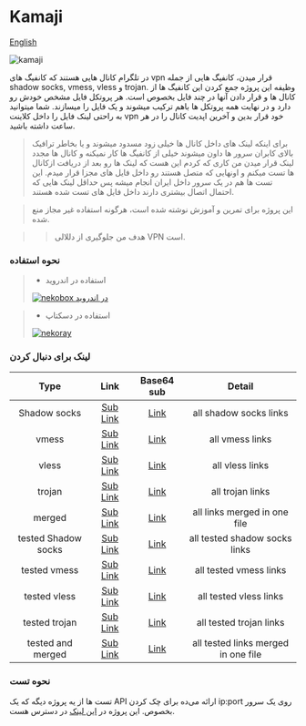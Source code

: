 # Kamaji

[English](docs/readme_en.md)

![kamaji](https://raw.githubusercontent.com/gitlynx-ir/gitlynx-ir.github.io/main/files/abc3b41b5cf4d0e62c5f878b19962b1c.jpg)

در تلگرام کانال هایی هستند که کانفیگ های
vpn
قرار میدن، کانفیگ هایی از جمله
shadow socks, vmess, vless
و
trojan.
وظیفه این پروژه جمع کردن این کانفیگ ها از کانال ها و قرار دادن
آنها در چند فایل بخصوص است.
هر پروتکل فایل مشخص خودش رو دارد و در نهایت همه پروتکل ها
باهم ترکیب میشوند و یک فایل را میسازند.
شما میتوانید به راحتی لینک فایل را داخل کلاینت
vpn
خود قرار بدین و آخرین اپدیت کانال را در هر ساعت داشته باشید.

> برای اینکه لینک های داخل کانال ها خیلی زود مسدود میشوند و یا
> بخاطر ترافیک بالای کابران سرور ها داون میشوند
> خیلی از کانفیگ ها کار نمیکنه و کانال ها مجدد لینک قرار میدن
> من کاری که کردم این هست که لینک ها رو بعد از دریافت ازکانال
> ها تست میکنم و اونهایی که متصل هستند رو داخل فایل های
> مجزا قرار میدم. این تست ها هم در یک سرور داخل ایران انجام میشه
> پس حداقل لینک هایی که احتمال اتصال بیشتری دارند داخل فایل های
> تست شده هستند.

> این پروژه برای تمرین و آموزش نوشته شده است، هرگونه استفاده
> غیر مجاز منع شده.

> > هدف من جلوگیری از دللالی VPN است.

### نحوه استفاده

> - استفاده در اندروید
>
>[![nekobox در اندروید](https://raw.githubusercontent.com/gitlynx-ir/gitlynx-ir.github.io/main/files/c5e8ba5de78e91900fa2fefc7f3eba95.jpg)](https://youtu.be/Gy4FR75W6Uk)

> - استفاده در دسکتاپ
>
> [![nekoray](https://raw.githubusercontent.com/gitlynx-ir/gitlynx-ir.github.io/main/files/081eaaca4a335c7b6b15e20fdd8f3e4d.jpg)](https://www.youtube.com/watch?v=0lub9dqk2WQ)

### لینک برای دنبال کردن

|          Type       |                                           Link                                                |                                 Base64 sub                                                  |               Detail                    |
|:-------------------:|:---------------------------------------------------------------------------------------------:|:-------------------------------------------------------------------------------------------:|:---------------------------------------:|
| Shadow socks        | [Sub Link](https://raw.githubusercontent.com/Use4Free/V2Collector/master/hub/ss.txt)                | [Link](https://raw.githubusercontent.com/Use4Free/V2Collector/master/hub/b64/ss.txt)              | all shadow socks links                  |
|     vmess           | [Sub Link](https://raw.githubusercontent.com/Use4Free/V2Collector/master/hub/vmess.txt)             | [Link](https://raw.githubusercontent.com/Use4Free/V2Collector/master/hub/b64/vmess.txt)           |   all vmess links                       |
|     vless           | [Sub Link](https://raw.githubusercontent.com/Use4Free/V2Collector/master/hub/vless.txt)             | [Link](https://raw.githubusercontent.com/Use4Free/V2Collector/master/hub/b64/vless.txt)           |   all vless links                       |
|     trojan          | [Sub Link](https://raw.githubusercontent.com/Use4Free/V2Collector/master/hub/trojan.txt)            | [Link](https://raw.githubusercontent.com/Use4Free/V2Collector/master/hub/b64/trojan.txt)          |   all trojan links                      |
|     merged          | [Sub Link](https://raw.githubusercontent.com/Use4Free/V2Collector/master/hub/merged.txt)            | [Link](https://raw.githubusercontent.com/Use4Free/V2Collector/master/hub/b64/merged.txt)          | all links merged in one file            |
| tested Shadow socks | [Sub Link](https://raw.githubusercontent.com/Use4Free/V2Collector/master/hub/tested/ss.txt)         | [Link](https://raw.githubusercontent.com/Use4Free/V2Collector/master/hub/tested/b64/ss.txt)       | all tested shadow socks links           |
| tested vmess        | [Sub Link](https://raw.githubusercontent.com/Use4Free/V2Collector/master/hub/tested/vmess.txt)      | [Link](https://raw.githubusercontent.com/Use4Free/V2Collector/master/hub/tested/b64/vmess.txt)    |   all tested vmess links                |
| tested vless        | [Sub Link](https://raw.githubusercontent.com/Use4Free/V2Collector/master/hub/tested/vless.txt)      | [Link](https://raw.githubusercontent.com/Use4Free/V2Collector/master/hub/tested/b64/vless.txt)    |   all tested vless links                |
| tested trojan       | [Sub Link](https://raw.githubusercontent.com/Use4Free/V2Collector/master/hub/tested/trojan.txt)     | [Link](https://raw.githubusercontent.com/Use4Free/V2Collector/master/hub/tested/b64/trojan.txt)   |   all tested trojan links               |
| tested and merged   | [Sub Link](https://raw.githubusercontent.com/Use4Free/V2Collector/master/hub/tested/merged.txt)     | [Link](https://raw.githubusercontent.com/Use4Free/V2Collector/master/hub/tested/b64/merged.txt)   | all tested links merged in one file     |






### نحوه تست

تست ها از یه پروژه دیگه که یک 
API
ارائه می‌ده برای چک کردن
ip:port
روی یک سرور بخصوص.
این پروژه در
[این لینک](https://github.com/shabane/host-check-api)
در دسترس هست.
